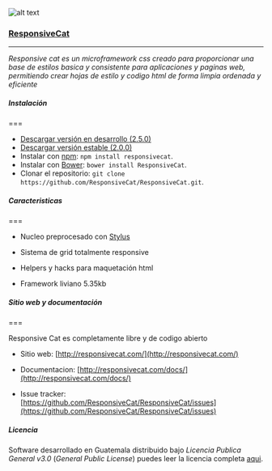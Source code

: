 ![alt text](http://cdn.ldonis.net/assets/logos/responsivecat/rcat-logo-notext-200.png "ResponsiveCat logo")

### [ResponsiveCat](http://responsivecat.com/)
---
*Responsive cat es un microframework css creado para proporcionar una base de estilos basica y consistente para aplicaciones y paginas web, permitiendo crear hojas de estilo y codigo html de forma limpia ordenada y eficiente*


##### Instalación
===
* [Descargar versión en desarrollo (2.5.0)](https://github.com/ResponsiveCat/ResponsiveCat/archive/master.zip)
* [Descargar versión estable (2.0.0)](https://github.com/ResponsiveCat/ResponsiveCat/archive/2.0.0.zip)
* Instalar con [npm](https://www.npmjs.com): `npm install responsivecat`.
* Instalar con [Bower](http://bower.io): `bower install ResponsiveCat`.
* Clonar el repositorio: `git clone https://github.com/ResponsiveCat/ResponsiveCat.git`.

##### Caracteristicas
===

* Nucleo preprocesado con [Stylus](http://stylus-lang.com/)

* Sistema de grid totalmente responsive

* Helpers y hacks para maquetación html

* Framework liviano 5.35kb

##### Sitio web y documentación
===

Responsive Cat es completamente libre y de codigo abierto

* Sitio web: [http://responsivecat.com/](http://responsivecat.com/)

* Documentacion: [http://responsivecat.com/docs/](http://responsivecat.com/docs/)

* Issue tracker: [https://github.com/ResponsiveCat/ResponsiveCat/issues](https://github.com/ResponsiveCat/ResponsiveCat/issues)


##### Licencia

Software desarrollado en Guatemala distribuido bajo *Licencia Publica General v3.0* (*General Public License*)  puedes leer la licencia completa [aqui](https://github.com/ResponsiveCat/ResponsiveCat/blob/master/LICENSE).

